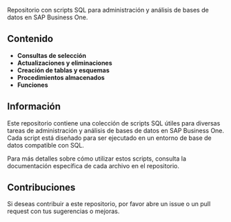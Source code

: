 Repositorio con scripts SQL para administración y análisis de bases de datos en SAP Business One.

## Contenido

- **Consultas de selección**
- **Actualizaciones y eliminaciones**
- **Creación de tablas y esquemas**
- **Procedimientos almacenados**
- **Funciones**

## Información

Este repositorio contiene una colección de scripts SQL útiles para diversas tareas de administración y análisis de bases de datos en SAP Business One. Cada script está diseñado para ser ejecutado en un entorno de base de datos compatible con SQL.

Para más detalles sobre cómo utilizar estos scripts, consulta la documentación específica de cada archivo en el repositorio.

## Contribuciones

Si deseas contribuir a este repositorio, por favor abre un issue o un pull request con tus sugerencias o mejoras.
